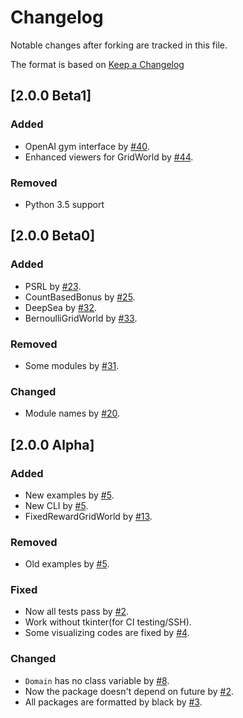 # Changelog

Notable changes after forking are tracked in this file.

The format is based on [Keep a Changelog](http://keepachangelog.com/en/1.0.0/)

## [2.0.0 Beta1]
### Added
* OpenAI gym interface by [#40](https://github.com/kngwyu/rlpy3/pull/40).
* Enhanced viewers for GridWorld by [#44](https://github.com/kngwyu/rlpy3/pull/44).

### Removed
* Python 3.5 support

## [2.0.0 Beta0]

### Added
* PSRL by [#23](https://github.com/kngwyu/rlpy3/pull/23).
* CountBasedBonus by [#25](https://github.com/kngwyu/rlpy3/pull/25).
* DeepSea by [#32](https://github.com/kngwyu/rlpy3/pull/32).
* BernoulliGridWorld by [#33](https://github.com/kngwyu/rlpy3/pull/33).

### Removed
* Some modules by [#31](https://github.com/kngwyu/rlpy3/pull/31).

### Changed
* Module names by [#20](https://github.com/kngwyu/rlpy3/pull/20).

## [2.0.0 Alpha]

### Added
* New examples by [#5](https://github.com/kngwyu/rlpy3/pull/5).
* New CLI by [#5](https://github.com/kngwyu/rlpy3/pull/5).
* FixedRewardGridWorld by [#13](https://github.com/kngwyu/rlpy3/pull/13).

### Removed
* Old examples by [#5](https://github.com/kngwyu/rlpy3/pull/5).

### Fixed
* Now all tests pass by [#2](https://github.com/kngwyu/rlpy3/pull/2).
* Work without tkinter(for CI testing/SSH).
* Some visualizing codes are fixed by [#4](https://github.com/kngwyu/rlpy3/pull/4).

### Changed
* `Domain` has no class variable by [#8](https://github.com/kngwyu/rlpy3/pull/2).
* Now the package doesn't depend on future by [#2](https://github.com/kngwyu/rlpy3/pull/2).
* All packages are formatted by black by [#3](https://github.com/kngwyu/rlpy3/pull/3).

